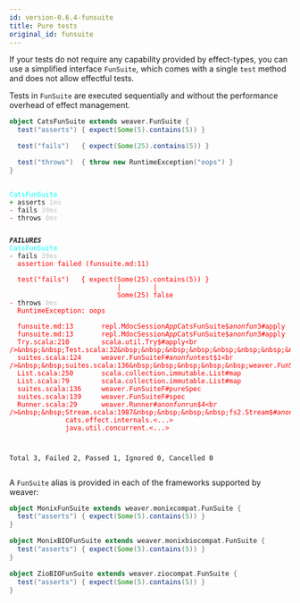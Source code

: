 ```yaml
---
id: version-0.6.4-funsuite
title: Pure tests
original_id: funsuite
---
```


If your tests do not require any capability provided by effect-types, you can use a simplified interface `FunSuite`,
which comes with a single `test` method and does not allow effectful tests.

Tests in `FunSuite` are executed sequentially and without the performance overhead of effect
management.


```scala
object CatsFunSuite extends weaver.FunSuite {
  test("asserts") { expect(Some(5).contains(5)) }

  test("fails")   { expect(Some(25).contains(5)) }

  test("throws")  { throw new RuntimeException("oops") }
}
```

<div class='terminal'><pre><code class = 'nohighlight'>
<span style='color: cyan'>CatsFunSuite</span>
<span style='color: green'>+&nbsp;</span>asserts&nbsp;<span style='color: lightgray'><b>1ms</span></b>
<span style='color: red'>-&nbsp;</span>fails&nbsp;<span style='color: lightgray'><b>39ms</span></b>
<span style='color: red'>-&nbsp;</span>throws&nbsp;<span style='color: lightgray'><b>0ms</span></b>

<span style='color: red'>*************</span>FAILURES<span style='color: red'>*************</span>
<span style='color: cyan'>CatsFunSuite</span>
<span style='color: red'>-&nbsp;</span>fails&nbsp;<span style='color: lightgray'><b>39ms</span></b><br /><span style='color: red'>&nbsp;&nbsp;assertion&nbsp;failed&nbsp;(funsuite.md:11)<br /><br />&nbsp;&nbsp;test("fails")&nbsp;&nbsp;&nbsp;{&nbsp;expect(Some(25).contains(5))&nbsp;}<br />&nbsp;&nbsp;&nbsp;&nbsp;&nbsp;&nbsp;&nbsp;&nbsp;&nbsp;&nbsp;&nbsp;&nbsp;&nbsp;&nbsp;&nbsp;&nbsp;&nbsp;&nbsp;&nbsp;&nbsp;&nbsp;&nbsp;&nbsp;&nbsp;&nbsp;&nbsp;&nbsp;|&nbsp;&nbsp;&nbsp;&nbsp;&nbsp;&nbsp;&nbsp;&nbsp;|<br />&nbsp;&nbsp;&nbsp;&nbsp;&nbsp;&nbsp;&nbsp;&nbsp;&nbsp;&nbsp;&nbsp;&nbsp;&nbsp;&nbsp;&nbsp;&nbsp;&nbsp;&nbsp;&nbsp;&nbsp;&nbsp;&nbsp;&nbsp;&nbsp;&nbsp;&nbsp;&nbsp;Some(25)&nbsp;false</span>
<span style='color: red'>-&nbsp;</span>throws&nbsp;<span style='color: lightgray'><b>0ms</span></b><br /><span style='color: red'>&nbsp;&nbsp;RuntimeException:&nbsp;oops</span><br /><br /><span style='color: red'>&nbsp;&nbsp;funsuite.md:13&nbsp;&nbsp;&nbsp;&nbsp;&nbsp;&nbsp;&nbsp;repl.MdocSession$App$CatsFunSuite$$anonfun$3#apply<br />&nbsp;&nbsp;funsuite.md:13&nbsp;&nbsp;&nbsp;&nbsp;&nbsp;&nbsp;&nbsp;repl.MdocSession$App$CatsFunSuite$$anonfun$3#apply<br />&nbsp;&nbsp;Try.scala:210&nbsp;&nbsp;&nbsp;&nbsp;&nbsp;&nbsp;&nbsp;&nbsp;scala.util.Try$#apply<br />&nbsp;&nbsp;Test.scala:32&nbsp;&nbsp;&nbsp;&nbsp;&nbsp;&nbsp;&nbsp;&nbsp;weaver.Test$#pure<br />&nbsp;&nbsp;suites.scala:124&nbsp;&nbsp;&nbsp;&nbsp;&nbsp;weaver.FunSuiteF#$anonfun$test$1<br />&nbsp;&nbsp;suites.scala:136&nbsp;&nbsp;&nbsp;&nbsp;&nbsp;weaver.FunSuiteF#$anonfun$pureSpec$4<br />&nbsp;&nbsp;List.scala:250&nbsp;&nbsp;&nbsp;&nbsp;&nbsp;&nbsp;&nbsp;scala.collection.immutable.List#map<br />&nbsp;&nbsp;List.scala:79&nbsp;&nbsp;&nbsp;&nbsp;&nbsp;&nbsp;&nbsp;&nbsp;scala.collection.immutable.List#map<br />&nbsp;&nbsp;suites.scala:136&nbsp;&nbsp;&nbsp;&nbsp;&nbsp;weaver.FunSuiteF#pureSpec<br />&nbsp;&nbsp;suites.scala:139&nbsp;&nbsp;&nbsp;&nbsp;&nbsp;weaver.FunSuiteF#spec<br />&nbsp;&nbsp;Runner.scala:29&nbsp;&nbsp;&nbsp;&nbsp;&nbsp;&nbsp;weaver.Runner#$anonfun$run$4<br />&nbsp;&nbsp;Stream.scala:1987&nbsp;&nbsp;&nbsp;&nbsp;fs2.Stream$#$anonfun$parEvalMap$3<br />&nbsp;&nbsp;<snipped>&nbsp;&nbsp;&nbsp;&nbsp;&nbsp;&nbsp;&nbsp;&nbsp;&nbsp;&nbsp;&nbsp;&nbsp;cats.effect.internals.<...><br />&nbsp;&nbsp;<snipped>&nbsp;&nbsp;&nbsp;&nbsp;&nbsp;&nbsp;&nbsp;&nbsp;&nbsp;&nbsp;&nbsp;&nbsp;java.util.concurrent.<...></span>

Total&nbsp;3,&nbsp;Failed&nbsp;2,&nbsp;Passed&nbsp;1,&nbsp;Ignored&nbsp;0,&nbsp;Cancelled&nbsp;0
</code></pre></div>

A `FunSuite` alias is provided in each of the frameworks supported by weaver:

```scala
object MonixFunSuite extends weaver.monixcompat.FunSuite {
  test("asserts") { expect(Some(5).contains(5)) }
}

object MonixBIOFunSuite extends weaver.monixbiocompat.FunSuite {
  test("asserts") { expect(Some(5).contains(5)) }
}

object ZioBIOFunSuite extends weaver.ziocompat.FunSuite {
  test("asserts") { expect(Some(5).contains(5)) }
}
```
